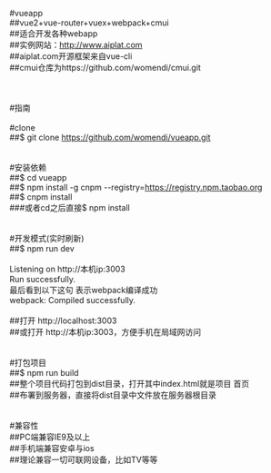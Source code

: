 #vueapp
<br>##vue2+vue-router+vuex+webpack+cmui
<br>##适合开发各种webapp
<br>##实例网站：http://www.aiplat.com
<br>##aiplat.com开源框架来自vue-cli
<br>##cmui仓库为https://github.com/womendi/cmui.git
<br>
<br>
<br>
<br>#指南
<br>
<br>#clone
<br>##$ git clone https://github.com/womendi/vueapp.git
<br>
<br>
<br>#安装依赖
<br>##$ cd vueapp
<br>##$ npm install -g cnpm --registry=https://registry.npm.taobao.org
<br>##$ cnpm install
<br>###或者cd之后直接$  npm  install
<br>
<br>
<br>#开发模式(实时刷新)
<br>##$ npm run dev
<br>
<br>Listening on http://本机ip:3003
<br>Run successfully.
<br>最后看到以下这句 表示webpack编译成功
<br>webpack: Compiled successfully.
<br>
<br>##打开 http://localhost:3003
<br>##或打开 http://本机ip:3003，方便手机在局域网访问
<br>
<br>
<br>#打包项目
<br>##$ npm run build
<br>##整个项目代码打包到dist目录，打开其中index.html就是项目 首页
<br>##布署到服务器，直接将dist目录中文件放在服务器根目录
<br>
<br>
<br>#兼容性
<br>##PC端兼容IE9及以上
<br>##手机端兼容安卓与ios
<br>##理论兼容一切可联网设备，比如TV等等
